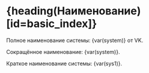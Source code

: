 # {heading(Наименование)[id=basic_index]}

Полное наименование системы: {var(system)} от VK.

Сокращённое наименование: {var(system)}.

Краткое наименование системы: {var(sys1)}.